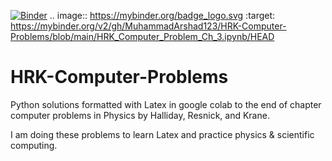 [![Binder](https://mybinder.org/badge_logo.svg)](https://mybinder.org/v2/gh/MuhammadArshad123/HRK-Computer-Problems/blob/main/HRK_Computer_Problem_Ch_3.ipynb/HEAD)
.. image:: https://mybinder.org/badge_logo.svg
 :target: https://mybinder.org/v2/gh/MuhammadArshad123/HRK-Computer-Problems/blob/main/HRK_Computer_Problem_Ch_3.ipynb/HEAD
# HRK-Computer-Problems
Python solutions formatted with Latex in google colab to the end of chapter computer problems in Physics by Halliday, Resnick, and Krane.

I am doing these problems to learn Latex and practice physics & scientific computing.
